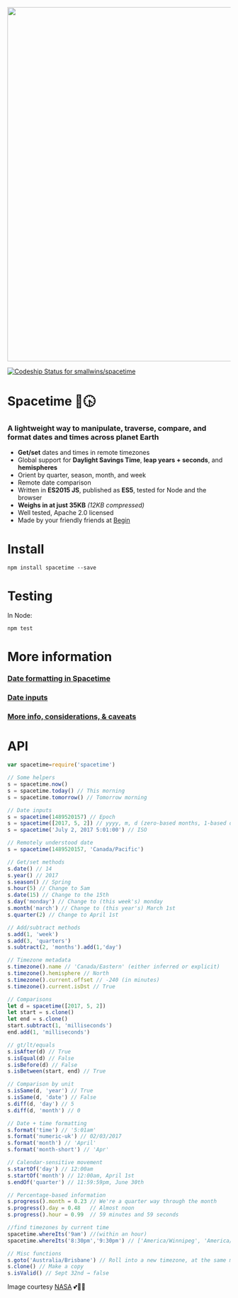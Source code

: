 <p align="center">
  <img width="800px" src=https://cloud.githubusercontent.com/assets/200964/25362769/e553c17a-290a-11e7-938d-ef2f12ec4c4c.jpg>
</p>

[ ![Codeship Status for smallwins/spacetime](https://app.codeship.com/projects/6e9dace0-f88b-0134-515a-7e4075ae1ca2/status?branch=master)](https://app.codeship.com/projects/211003)

# Spacetime 🌌🕟
### A lightweight way to manipulate, traverse, compare, and format dates and times across planet Earth
- **Get/set** dates and times in remote timezones
- Global support for **Daylight Savings Time**, **leap years + seconds**, and **hemispheres**
- Orient by quarter, season, month, and week
- Remote date comparison
- Written in **ES2015 JS**, published as **ES5**, tested for Node and the browser
- **Weighs in at just 35KB** _(12KB compressed)_
- Well tested, Apache 2.0 licensed
- Made by your friendly friends at [Begin](https://begin.com)


# Install
`npm install spacetime --save`


# Testing
In Node:

`npm test`


# More information
### [Date formatting in Spacetime](https://github.com/smallwins/spacetime/wiki/Formatting)
### [Date inputs](https://github.com/smallwins/spacetime/wiki/Input)
### [More info, considerations, & caveats](https://github.com/smallwins/spacetime/wiki)


# API
```javascript
var spacetime=require('spacetime')

// Some helpers
s = spacetime.now()
s = spacetime.today() // This morning
s = spacetime.tomorrow() // Tomorrow morning

// Date inputs
s = spacetime(1489520157) // Epoch
s = spacetime([2017, 5, 2]) // yyyy, m, d (zero-based months, 1-based days)
s = spacetime('July 2, 2017 5:01:00') // ISO

// Remotely understood date
s = spacetime(1489520157, 'Canada/Pacific')

// Get/set methods
s.date() // 14
s.year() // 2017
s.season() // Spring
s.hour(5) // Change to 5am
s.date(15) // Change to the 15th
s.day('monday') // Change to (this week's) monday
s.month('march') // Change to (this year's) March 1st
s.quarter(2) // Change to April 1st

// Add/subtract methods
s.add(1, 'week')
s.add(3, 'quarters')
s.subtract(2, 'months').add(1,'day')

// Timezone metadata
s.timezone().name // 'Canada/Eastern' (either inferred or explicit)
s.timezone().hemisphere // North
s.timezone().current.offset // -240 (in minutes)
s.timezone().current.isDst // True

// Comparisons
let d = spacetime([2017, 5, 2])
let start = s.clone()
let end = s.clone()
start.subtract(1, 'milliseconds')
end.add(1, 'milliseconds')

// gt/lt/equals
s.isAfter(d) // True
s.isEqual(d) // False
s.isBefore(d) // False
s.isBetween(start, end) // True

// Comparison by unit
s.isSame(d, 'year') // True
s.isSame(d, 'date') // False
s.diff(d, 'day') // 5
s.diff(d, 'month') // 0

// Date + time formatting
s.format('time') // '5:01am'
s.format('numeric-uk') // 02/03/2017
s.format('month') // 'April'
s.format('month-short') // 'Apr'

// Calendar-sensitive movement
s.startOf('day') // 12:00am
s.startOf('month') // 12:00am, April 1st
s.endOf('quarter') // 11:59:59pm, June 30th

// Percentage-based information
s.progress().month = 0.23 // We're a quarter way through the month
s.progress().day = 0.48   // Almost noon
s.progress().hour = 0.99  // 59 minutes and 59 seconds

//find timezones by current time
spacetime.whereIts('9am') //(within an hour)
spacetime.whereIts('8:30pm','9:30pm') // ['America/Winnipeg', 'America/Yellowknife'... ]

// Misc functions
s.goto('Australia/Brisbane') // Roll into a new timezone, at the same moment
s.clone() // Make a copy
s.isValid() // Sept 32nd → false

```

Image courtesy [NASA](https://www.nasa.gov) 💕🚀🌌
